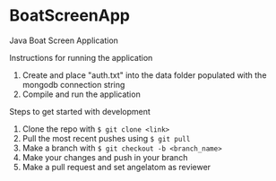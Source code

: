 # BoatScreenApp

Java Boat Screen Application

Instructions for running the application

1. Create and place "auth.txt" into the data folder populated with the mongodb connection string
2. Compile and run the application

Steps to get started with development

1. Clone the repo with ```$ git clone <link>```
2. Pull the most recent pushes using ```$ git pull```
3. Make a branch with ```$ git checkout -b <branch_name>```
5. Make your changes and push in your branch
6. Make a pull request and set angelatom as reviewer

